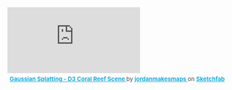 <div class="sketchfab-embed-wrapper"> <iframe title="Gaussian Splatting - D3 Coral Reef Scene" frameborder="0" allowfullscreen mozallowfullscreen="true" webkitallowfullscreen="true" allow="autoplay; fullscreen; xr-spatial-tracking" xr-spatial-tracking execution-while-out-of-viewport execution-while-not-rendered web-share src="https://sketchfab.com/models/9459ccb6c452443c8609b0b3ae29d1d2/embed"> </iframe> <p style="font-size: 13px; font-weight: normal; margin: 5px; color: #4A4A4A;"> <a href="https://sketchfab.com/3d-models/gaussian-splatting-d3-coral-reef-scene-9459ccb6c452443c8609b0b3ae29d1d2?utm_medium=embed&utm_campaign=share-popup&utm_content=9459ccb6c452443c8609b0b3ae29d1d2" target="_blank" rel="nofollow" style="font-weight: bold; color: #1CAAD9;"> Gaussian Splatting - D3 Coral Reef Scene </a> by <a href="https://sketchfab.com/jordanmakesmaps?utm_medium=embed&utm_campaign=share-popup&utm_content=9459ccb6c452443c8609b0b3ae29d1d2" target="_blank" rel="nofollow" style="font-weight: bold; color: #1CAAD9;"> jordanmakesmaps </a> on <a href="https://sketchfab.com?utm_medium=embed&utm_campaign=share-popup&utm_content=9459ccb6c452443c8609b0b3ae29d1d2" target="_blank" rel="nofollow" style="font-weight: bold; color: #1CAAD9;">Sketchfab</a></p></div>